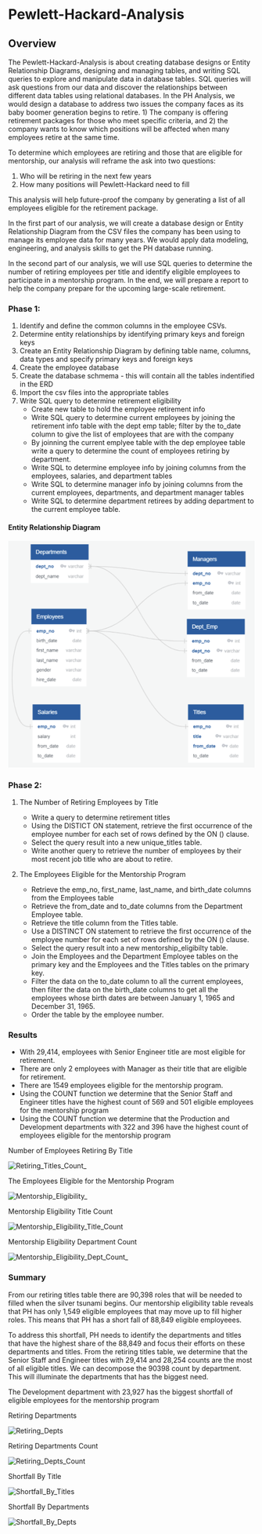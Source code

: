 # Pewlett-Hackard-Analysis
## Overview
The Pewlett-Hackard-Analysis is about creating database designs or Entity Relationship Diagrams, designing and managing tables, and writing SQL queries to explore and manipulate data in database tables. SQL queries will ask questions from our data and discover the relationships between different data tables using relational databases. In the PH Analysis, we would design a database to address two issues the company faces as its baby boomer generation begins to retire. 1) The company is offering retirement packages for those who meet specific criteria, and 2) the company wants to know which positions will be affected when many employees retire at the same time. 

To determine which employees are retiring and those that are eligible for mentorship, our analysis will reframe the ask into two questions:
1. Who will be retiring in the next few years
2. How many positions will Pewlett-Hackard need to fill

This analysis will help future-proof the company by generating a list of all employees eligible for the retirement package.

In the first part of our analysis, we will create a database design or Entity Relationship Diagram from the CSV files the company has been using to manage its employee data for many years. We would apply data modeling, engineering, and analysis skills to get the PH database running.

In the second part of our analysis, we will use SQL queries to determine the number of retiring employees per title and identify eligible employees to participate in a mentorship program. In the end, we will prepare a report to help the company prepare for the upcoming large-scale retirement.

### Phase 1:
1. Identify and define the common columns in the employee CSVs.
2. Determine entity relationships by identifying primary keys and foreign keys
3. Create an Entity Relationship Diagram by defining table name, columns, data types and specify primary keys and foreign keys
4. Create the employee database
5. Create the database schmema - this will contain all the tables indentified in the ERD
6. Import the csv files into the appropriate tables
7. Write SQL query to determine retirement eligibility
      * Create new table to hold the employee retirement info
      * Write SQL query to determine current employees by joining the retirement info table with the dept emp table; filter by the to_date column to give the list of employees that are with the company
      * By joinning the current emplyee table with the dep employee table write a query to determine the count of employees retiring by department.
      * Write SQL to determine employee info by joining columns from the employees, salaries, and department tables
      * Write SQL to determine manager info by joining columns from the current employees, departments, and department manager tables
      * Write SQL to determine department retirees by adding department to the current employee table.

#### Entity Relationship Diagram
![PH_ERD](images/erd.png)


### Phase 2: 
1. The Number of Retiring Employees by Title
      * Write a query to determine retirement titles
      * Using the DISTICT ON statement, retrieve the first occurrence of the employee number for each set of rows defined by the ON () clause.
      * Select the query result into a new unique_titles table.
      * Write another query to retrieve the number of employees by their most recent job title who are about to retire.

2. The Employees Eligible for the Mentorship Program
      * Retrieve the emp_no, first_name, last_name, and birth_date columns from the Employees table
      * Retrieve the from_date and to_date columns from the Department Employee table.
      * Retrieve the title column from the Titles table.
      * Use a DISTINCT ON statement to retrieve the first occurrence of the employee number for each set of rows defined by the ON () clause.
      * Select the query result into a new mentorship_eligibilty table. 
      * Join the Employees and the Department Employee tables on the primary key and the Employees and the Titles tables on the primary key.
      * Filter the data on the to_date column to all the current employees, then filter the data on the birth_date columns to get all the employees whose birth dates are between January 1, 1965 and December 31, 1965.
      * Order the table by the employee number.

### Results
* With 29,414, employees with Senior Engineer title are most eligible for retirement.
* There are only 2 employees with Manager as their title that are eligible for retirement.
* There are 1549 employees eligible for the mentorship program.
* Using the COUNT function we determine that the Senior Staff and Engineer titles have the highest count of 569 and 501 eligible employees for the mentorship program
* Using the COUNT function we determine that the Production and Development departments with 322 and 396 have the highest count of employees eligible for the mentorship program

Number of Employees Retiring By Title

![Retiring_Titles_Count_](retiring_titles_count.png)


The Employees Eligible for the Mentorship Program

![Mentorship_Eligibility_](mentorship_eligibility.png)


Mentorship Eligibility Title Count

![Mentorship_Eligibility_Title_Count](eligibility_title_count.png)


Mentorship Eligibility Department Count

![Mentorship_Eligibility_Dept_Count_](eligibility_dept_count.png)



### Summary
From our retiring titles table there are 90,398 roles that will be needed to filled when the silver tsunami begins. Our mentorship eligibility table reveals that PH has only 1,549 eligible employees that may move up to fill higher roles. This means that PH has a short fall of 88,849 eligible employeees.

To address this shortfall, PH needs to identify the departments and titles that have the highest share of the 88,849 and focus their efforts on these departments and titles.
From the retiring titles table, we determine that the Senior Staff and Engineer titles with 29,414 and 28,254 counts are the most of all eligible titles.
We can decompose the 90398 count by department. This will illuminate the departments that has the biggest need. 

The Development department with 23,927 has the biggest shortfall of eligible employees for the mentorship program

Retiring Departments

![Retiring_Depts](retiring_depts.png)

Retiring Departments Count

![Retiring_Depts_Count](retiring_depts_counts.png)

Shortfall By Title

![Shortfall_By_Titles](shortfall_by_titles.png)

Shortfall By Departments

![Shortfall_By_Depts](shortfall_by_depts.png)
